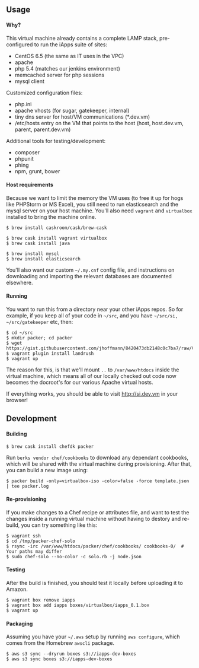 ## Usage

#### Why?

This virtual machine already contains a complete LAMP stack, pre-configured to run the iApps suite of sites:
- CentOS 6.5 (the same as IT uses in the VPC)
- apache
- php 5.4 (matches our jenkins environment)
- memcached server for php sessions
- mysql client

Customized configuration files:
- php.ini
- apache vhosts (for sugar, gatekeeper, internal)
- tiny dns server for host/VM communications (*.dev.vm)
- /etc/hosts entry on the VM that points to the host (host, host.dev.vm, parent, parent.dev.vm)

Additional tools for testing/development:
- composer
- phpunit
- phing
- npm, grunt, bower

#### Host requirements

Because we want to limit the memory the VM uses (to free it up for hogs like PHPStorm or MS Excel), you still need to run elasticsearch and the mysql server on your host machine.  You'll also need `vagrant` and `virtualbox` installed to bring the machine online.
```
$ brew install caskroom/cask/brew-cask

$ brew cask install vagrant virtualbox
$ brew cask install java

$ brew install mysql
$ brew install elasticsearch
```

You'll also want our custom `~/.my.cnf` config file, and instructions on downloading and importing the relevant databases are documented elsewhere.

#### Running

You want to run this from a directory near your other iApps repos.  So for example, if you keep all of your code in `~/src`, and you have `~/src/si, ~/src/gatekeeper` etc, then:
```
$ cd ~/src
$ mkdir packer; cd packer
$ wget https://gist.githubusercontent.com/jhoffmann/8420473db2148c0c7ba7/raw/Vagrantfile
$ vagrant plugin install landrush
$ vagrant up
```

The reason for this, is that we'll mount `..` to `/var/www/htdocs` inside the virtual machine, which means all of our locally checked out code now becomes the docroot's for our various Apache virtual hosts.

If everything works, you should be able to visit http://si.dev.vm in your browser!

## Development

#### Building

```
$ brew cask install chefdk packer
```

Run `berks vendor chef/cookbooks` to download any dependant cookbooks, which will be shared with the virtual machine
during provisioning.  After that, you can build a new image using:
```
$ packer build -only=virtualbox-iso -color=false -force template.json | tee packer.log
```

#### Re-provisioning

If you make changes to a Chef recipe or attributes file, and want to test the changes inside a running virtual machine without
having to destory and re-build, you can try something like this:
```
$ vagrant ssh
$ cd /tmp/packer-chef-solo
$ rsync -irc /var/www/htdocs/packer/chef/cookbooks/ cookbooks-0/  # Your paths may differ
$ sudo chef-solo --no-color -c solo.rb -j node.json
```

#### Testing
After the build is finished, you should test it locally before uploading it to Amazon.
```
$ vagrant box remove iapps
$ vagrant box add iapps boxes/virtualbox/iapps_0.1.box
$ vagrant up
```

#### Packaging
Assuming you have your `~/.aws` setup by running `aws configure`, which comes from the Homebrew `awscli` package.
```
$ aws s3 sync --dryrun boxes s3://iapps-dev-boxes
$ aws s3 sync boxes s3://iapps-dev-boxes
```
